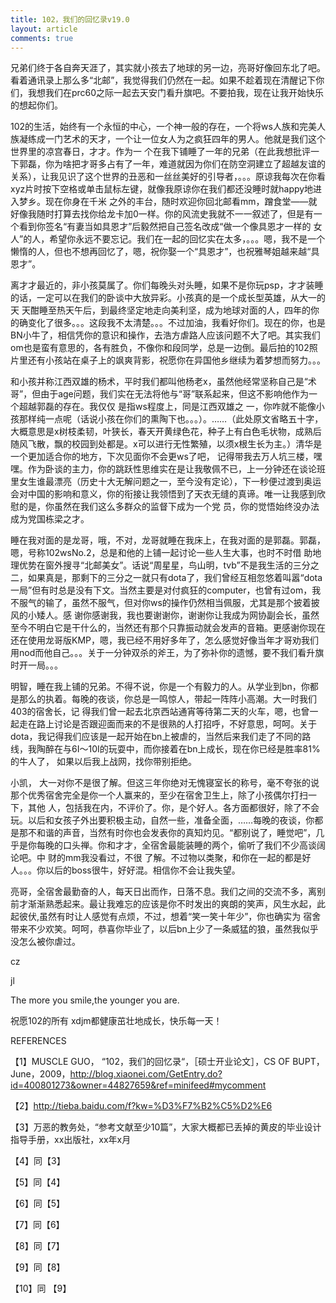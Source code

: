 ```yaml
---
title: 102，我们的回忆录v19.0
layout: article
comments: true
---
```


兄弟们终于各自奔天涯了，其实就小孩去了地球的另一边，亮哥好像回东北了吧。看着通讯录上那么多“北邮”，我觉得我们仍然在一起。如果不趁着现在清醒记下你们，我想我们在prc60之际一起去天安门看升旗吧。不要拍我，现在让我开始快乐的想起你们。

102的生活，始终有一个永恒的中心，一个神一般的存在，一个将ws人族和完美人族凝练成一门艺术的天才，一个让一位女人为之疯狂四年的男人。他就是我们这个世界里的凉宫春日，才才。作为一 个在我下铺睡了一年的兄弟（在此我想批评一下郭磊，你为啥把才哥多占有了一年，难道就因为你们在防空洞建立了超越友谊的关系），让我见识了这个世界的丑恶和一丝丝美好的引导者，。。。原谅我每次在你看xyz片时按下空格或单击鼠标左键，就像我原谅你在我们都还没睡时就happy地进入梦乡。现在你身在千米 之外的丰台，随时欢迎你回北邮看mm，蹭食堂——就 好像我随时打算去找你给龙卡加0一样。你的风流史我就不一一叙述了，但是有一个看到你签名“有妻当如具恩才”后毅然把自己签名改成“做一个像具恩才一样的 女人”的人，希望你永远不要忘记。我们在一起的回忆实在太多，。。。嗯，我不是一个懒惰的人，但也不想再回忆了，嗯，祝你娶一个“具恩才”，也祝雅琴姐越来越“具恩才”。

离才才最近的，非小孩莫属了。你们每晚头对头睡，如果不是你玩psp，才才装睡的话，一定可以在我们的卧谈中大放异彩。小孩真的是一个成长型英雄，从大一的天 天酣睡至热天午后，到最终坚定地走向美利坚，成为地球对面的人，四年的你的确变化了很多。。。这段我不太清楚。。。不过加油，我看好你们。现在的你，也是BN小牛了，相信凭你的意识和操作，去浩方虐路人应该问题不大了吧。其实我们om也是蛮有意思的，各有胜负，不像你和段同学，总是一边倒。最后拍的102照片里还有小孩站在桌子上的飒爽背影，祝愿你在异国他乡继续为着梦想而努力。。。

和小孩并称江西双雄的杨术，平时我们都叫他杨老x，虽然他经常坚称自己是“术哥”，但由于age问题，我们实在无法将他与“哥”联系起来，但这不影响他作为一个超越郭磊的存在。我仅仅 是指ws程度上，同是江西双雄之 一，你咋就不能像小孩那样纯一点呢（话说小孩在你们的熏陶下也。。。）。……（此处原文省略五十字，大概意思是x树枝柔韧，叶狭长，春天开黄绿色花，种子上有白色毛状物，成熟后随风飞散，飘的校园到处都是。x可以进行无性繁殖，以须x根生长为主。）清华是一个更加适合你的地方，下次见面你不会更ws了吧， 记得带我去万人坑三楼，嘿嘿。作为卧谈的主力，你的跳跃性思维实在是让我敬佩不已，上一分钟还在谈论班里女生谁最漂亮（历史十大无解问题之一，至今没有定论），下一秒便过渡到奥运会对中国的影响和意义，你的衔接让我领悟到了天衣无缝的真谛。唯一让我感到欣慰的是，你虽然在我们这么多群众的监督下成为一个党 员，你的觉悟始终没办法成为党国栋梁之才。

睡在我对面的是龙哥，哦，不对，龙哥就睡在我床上，在我对面的是郭磊。郭磊，嗯，号称102wsNo.2，总是和他的上铺一起讨论一些人生大事，也时不时借 助地理优势在窗外搜寻“北邮美女”。话说“周星星，鸟山明，tvb”不是我生活的三分之二，如果真是，那剩下的三分之一就只有dota了，我们曾经互相忽悠着叫嚣“dota一局”但有时总是没有下文。当然主要是对付疯狂的computer，也曾有过om，我不服气的输了，虽然不服气，但对你ws的操作仍然相当佩服，尤其是那个披着披风的小矮人。感 谢你感谢我，我也要谢谢你，谢谢你让我成为网协副会长，虽然至今不明白它是干什么的，当然还有那个只靠振动就会发声的音箱。更感谢你现在还在使用龙哥版KMP，嗯，我已经不用好多年了，怎么感觉好像当年才哥劝我们用nod而他自己。。。关于一分钟双杀的斧王，为了弥补你的遗憾，要不我们看升旗时开一局。。。

明智，睡在我上铺的兄弟。不得不说，你是一个有毅力的人。从学业到bn，你都是那么的执着。每晚的夜谈，你总是一鸣惊人，带起一阵阵小高潮。大一时我们403的宿舍长，记 得我们曾一起去北京西站通宵等待第二天的火车，嗯，也曾一起走在路上讨论是否跟迎面而来的不是很熟的人打招呼，不好意思，呵呵。关于dota，我记得我们应该是一起开始在bn上被虐的，当然后来我们走了不同的路线，我陶醉在与6I～10I的玩耍中，而你接着在bn上成长，现在你已经是胜率81%的牛人了， 如果以后我上战网，找你带别拒绝。

小凯， 大一对你不是很了解。但这三年你绝对无愧寝室长的称号，毫不夸张的说那个优秀宿舍完全是你一个人赢来的，至少在宿舍卫生上，除了小孩偶尔打扫一下，其他 人，包括我在内，不评价了。你，是个好人。各方面都很好，除了不会玩。以后和女孩子外出要积极主动，自然一些，准备全面，……每晚的夜谈，你都是那不和谐的声音，当然有时你也会发表你的真知灼见。“都别说了，睡觉吧”，几乎是你每晚的口头禅。你和才才，全宿舍最能装睡的两个，偷听了我们不少高谈阔论吧。中 财的mm我没看过，不很 了解。不过物以类聚，和你在一起的都是好人。。。你以后的boss很牛，好好混。相信你不会让我失望。

亮哥，全宿舍最勤奋的人，每天日出而作，日落不息。我们之间的交流不多，离别前才渐渐熟悉起来。最让我难忘的应该是你不时发出的爽朗的笑声，风生水起，此起彼伏,虽然有时让人感觉有点烦，不过，想着“笑一笑十年少”，你也确实为 宿舍带来不少欢笑。呵呵，恭喜你毕业了，以后bn上少了一条威猛的狼，虽然我似乎没怎么被你虐过。
 
  

cz

jl

The more you smile,the younger you are.

祝愿102的所有 xdjm都健康茁壮地成长，快乐每一天！


REFERENCES

【1】MUSCLE GUO， “102，我们的回忆录“，［硕士开业论文］，CS OF BUPT，June，2009，http://blog.xiaonei.com/GetEntry.do?id=400801273&owner=44827659&ref=minifeed#mycomment

【2】http://tieba.baidu.com/f?kw=%D3%F7%B2%C5%D2%E6 

【3】万恶的教务处，“参考文献至少10篇”，大家大概都已丢掉的黄皮的毕业设计指导手册，xx出版社，xx年x月

【4】同【3】

【5】同【4】

【6】同【5】

【7】同【6】

【8】同【7】

【9】同【8】

【10】同 【9】
